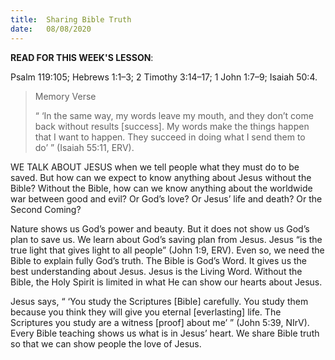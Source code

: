 ```yaml
---
title:  Sharing Bible Truth
date:   08/08/2020
---
```


**READ FOR THIS WEEK'S LESSON**:

Psalm 119:105; Hebrews 1:1–3; 2 Timothy 3:14–17; 1 John 1:7–9; Isaiah 50:4.

> <p>Memory Verse</p>
> “ ‘In the same way, my words leave my mouth, and they don’t come back without results [success]. My words make the things happen that I want to happen. They succeed in doing what I send them to do’ ” (Isaiah 55:11, ERV).

WE TALK ABOUT JESUS when we tell people what they must do to be saved. But how can we expect to know anything about Jesus without the Bible? Without the Bible, how can we know anything about the worldwide war between good and evil? Or God’s love? Or Jesus’ life and death? Or the Second Coming?

Nature shows us God’s power and beauty. But it does not show us God’s plan to save us. We learn about God’s saving plan from Jesus. Jesus “is the true light that gives light to all people” (John 1:9, ERV). Even so, we need the Bible to explain fully God’s truth. The Bible is God’s Word. It gives us the best understanding about Jesus. Jesus is the Living Word. Without the Bible, the Holy Spirit is limited in what He can show our hearts about Jesus.

Jesus says, “ ‘You study the Scriptures [Bible] carefully. You study them because you think they will give you eternal [everlasting] life. The Scriptures you study are a witness [proof] about me’ ” (John 5:39, NIrV). Every Bible teaching shows us what is in Jesus’ heart. We share Bible truth so that we can show people the love of Jesus.

